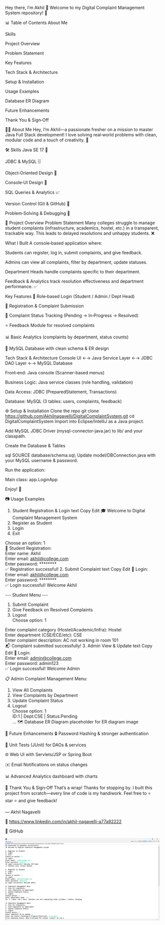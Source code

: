 Hey there, I’m Akhil 👋
Welcome to my Digital Complaint Management System repository! 🚀

📊 Table of Contents
About Me

Skills

Project Overview

Problem Statement

Key Features

Tech Stack & Architecture

Setup & Installation

Usage Examples

Database ER Diagram

Future Enhancements

Thank You & Sign‑Off

👨‍💻 About Me
Hey, I’m Akhil—a passionate fresher on a mission to master Java Full Stack development! I love solving real‑world problems with clean, modular code and a touch of creativity. 🌟

🛠 Skills
Java SE 17 🧩

JDBC & MySQL 🗄️

Object‑Oriented Design 🔄

Console‑UI Design 🎨

SQL Queries & Analytics 📈

Version Control (Git & GitHub) 🔧

Problem‑Solving & Debugging 🧐

📁 Project Overview
Problem Statement
Many colleges struggle to manage student complaints (infrastructure, academics, hostel, etc.) in a transparent, trackable way. This leads to delayed resolutions and unhappy students. ❌

What I Built
A console‑based application where:

Students can register, log in, submit complaints, and give feedback.

Admins can view all complaints, filter by department, update statuses.

Department Heads handle complaints specific to their department.

Feedback & Analytics track resolution effectiveness and department performance. ✅

Key Features
🔐 Role‑based Login (Student / Admin / Dept Head)

📝 Registration & Complaint Submission

🔄 Complaint Status Tracking (Pending → In‑Progress → Resolved)

⭐ Feedback Module for resolved complaints

📊 Basic Analytics (complaints by department, status counts)

💾 MySQL Database with clean schema & ER design


Tech Stack & Architecture
Console UI  ←→  Java Service Layer  ←→  JDBC DAO Layer  ←→  MySQL Database

Front‑end: Java console (Scanner-based menus)

Business Logic: Java service classes (role handling, validation)

Data Access: JDBC (PreparedStatement, Transactions)

Database: MySQL (3 tables: users, complaints, feedback)

⚙️ Setup & Installation
Clone the repo
git clone  https://github.com/Akhilnagavelli/DigitalComplaintSystem.git
cd DigitalComplaintSystem
Import into Eclipse/IntelliJ as a Java project.

Add MySQL JDBC Driver (mysql-connector-java.jar) to lib/ and your classpath.

Create the Database & Tables

sql
SOURCE database/schema.sql;
Update model/DBConnection.java with your MySQL username & password.

Run the application:

Main class: app.LoginApp

Enjoy! 🎉

📷 Usage Examples
1. Student Registration & Login
text
Copy
Edit
🎓 Welcome to Digital Complaint Management System  
1. Register as Student  
2. Login  
3. Exit  

Choose an option: 1  
📝 Student Registration:  
Enter name: Akhil  
Enter email: akhil@college.com  
Enter password: ********  
✅ Registration successful!
2. Submit Complaint
text
Copy
Edit
🔐 Login:  
Enter email: akhil@college.com  
Enter password: ********  
✅ Login successful! Welcome Akhil  

--- Student Menu ---  
1. Submit Complaint  
2. Give Feedback on Resolved Complaints  
3. Logout  
Choose option: 1  

Enter complaint category (Hostel/Academic/Infra): Hostel  
Enter department (CSE/ECE/etc): CSE  
Enter complaint description: AC not working in room 101  
📬 Complaint submitted successfully!
3. Admin View & Update
text
Copy
Edit
🔐 Login:  
Enter email: admin@college.com  
Enter password: admin123  
✅ Login successful! Welcome Admin  

📋 Admin Complaint Management Menu:  
1. View All Complaints  
2. View Complaints by Department  
3. Update Complaint Status  
4. Logout  
Choose option: 1  
ID:1 | Dept:CSE | Status:Pending  
...
🗺 Database ER Diagram
placeholder for ER diagram image

🚀 Future Enhancements
🔒 Password Hashing & stronger authentication

🧪 Unit Tests (JUnit) for DAOs & services

🌐 Web UI with Servlets/JSP or Spring Boot

✉️ Email Notifications on status changes

📊 Advanced Analytics dashboard with charts

🎉 Thank You & Sign‑Off
That’s a wrap! Thanks for stopping by. I built this project from scratch—every line of code is my handiwork. Feel free to ⭐ star ⭐ and give feedback!

— Akhil Nagavelli

🔗 https://www.linkedin.com/in/akhil-nagavelli-a77a92222

🐙 GitHub


<img src="Screenshot 2025-07-02 164504.png" width="600"/>

